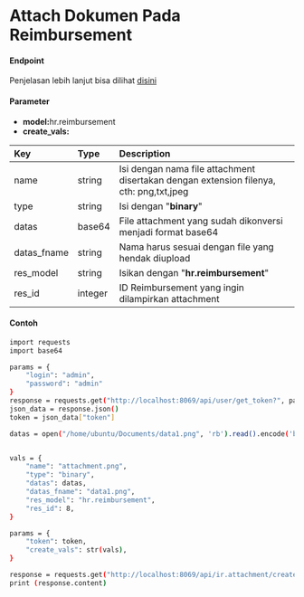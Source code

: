 # Attach Dokumen Pada Reimbursement
#### Endpoint
Penjelasan lebih lanjut bisa dilihat [disini](../list_api/create_data.md)

#### Parameter
- <b>model:</b>hr.reimbursement</br>
- <b>create_vals:</b> </br>

| Key            | Type    | Description                                                                                            |
| :---           | :---    | :---                                                                                                   |
| name           | string  | Isi dengan nama file attachment disertakan dengan extension filenya, cth: png,txt,jpeg                 |
| type           | string  | Isi dengan "<b>binary</b>"                                                                             |
| datas          | base64  | File attachment yang sudah dikonversi menjadi format base64                                            |
| datas_fname    | string  | Nama harus sesuai dengan file yang hendak diupload                                                     |
| res_model      | string  | Isikan dengan "<b>hr.reimbursement</b>"                                                                |
| res_id         | integer | ID Reimbursement yang ingin dilampirkan attachment                                                     |

#### Contoh
```bash
import requests
import base64

params = {
    "login": "admin",
    "password": "admin"
}
response = requests.get("http://localhost:8069/api/user/get_token?", params=params)
json_data = response.json()
token = json_data["token"]

datas = open("/home/ubuntu/Documents/data1.png", 'rb').read().encode('base64')


vals = {
    "name": "attachment.png",
    "type": "binary",
    "datas": datas,
    "datas_fname": "data1.png",
    "res_model": "hr.reimbursement",
    "res_id": 8,
}

params = {
    "token": token,
    "create_vals": str(vals),
}

response = requests.get("http://localhost:8069/api/ir.attachment/create?", params=params)
print (response.content)
```
